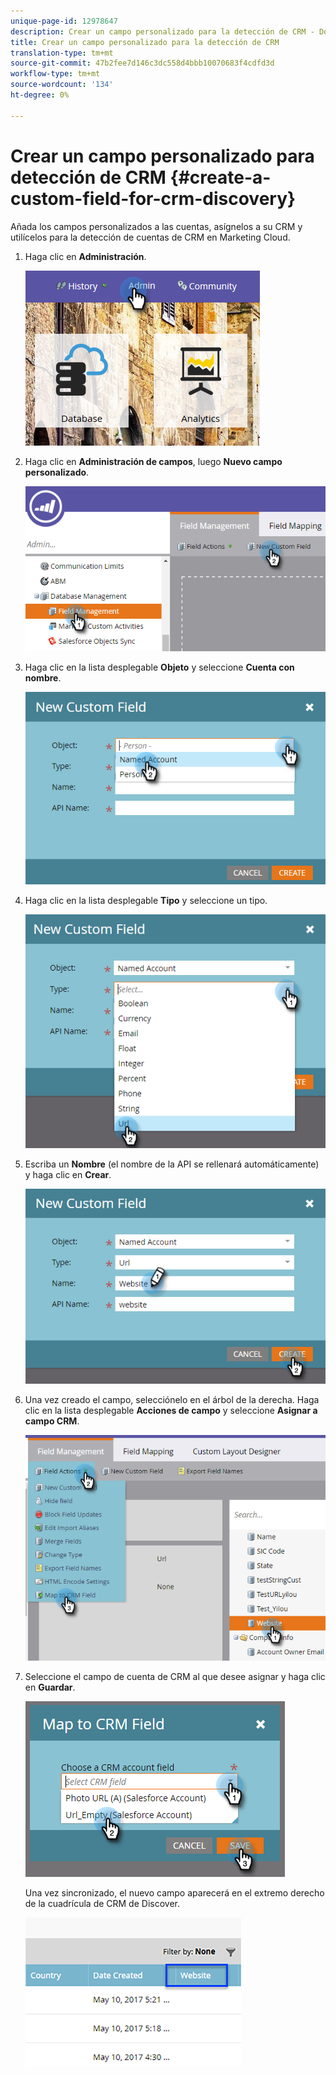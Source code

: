 ```yaml
---
unique-page-id: 12978647
description: Crear un campo personalizado para la detección de CRM - Documentos de marketing - Documentación del producto
title: Crear un campo personalizado para la detección de CRM
translation-type: tm+mt
source-git-commit: 47b2fee7d146c3dc558d4bbb10070683f4cdfd3d
workflow-type: tm+mt
source-wordcount: '134'
ht-degree: 0%

---
```



# Crear un campo personalizado para detección de CRM {#create-a-custom-field-for-crm-discovery}

Añada los campos personalizados a las cuentas, asígnelos a su CRM y utilícelos para la detección de cuentas de CRM en Marketing Cloud.

1. Haga clic en **Administración**.

   ![](assets/admin.png)

1. Haga clic en **Administración de campos**, luego **Nuevo campo personalizado**.

   ![](assets/two-4.png)

1. Haga clic en la lista desplegable **Objeto** y seleccione **Cuenta con nombre**.

   ![](assets/three-3.png)

1. Haga clic en la lista desplegable **Tipo** y seleccione un tipo.

   ![](assets/four-3.png)

1. Escriba un **Nombre** (el nombre de la API se rellenará automáticamente) y haga clic en **Crear**.

   ![](assets/five-3.png)

1. Una vez creado el campo, selecciónelo en el árbol de la derecha. Haga clic en la lista desplegable **Acciones de campo** y seleccione **Asignar a campo CRM**.

   ![](assets/six-2.png)

1. Seleccione el campo de cuenta de CRM al que desee asignar y haga clic en **Guardar**.

   ![](assets/seven-1.png)

   Una vez sincronizado, el nuevo campo aparecerá en el extremo derecho de la cuadrícula de CRM de Discover.

   ![](assets/eight.png)

